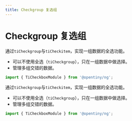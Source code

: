 ```yaml
---
title: Checkgroup 复选组
---
```

# Checkgroup 复选组

<div class="used-tiny">

通过`tiCheckgroup`与`tiCheckitem`，实现一组数据的全选功能。

+ 可以不使用全选（`tiCheckgroup`），只在一组数据中做选择。
+ 管理多组交错的数据。

```typescript
import { TiCheckboxModule } from '@opentiny/ng';
```

</div>

<div class="used-config">

通过`tiCheckgroup`与`tiCheckitem`，实现一组数据的全选功能。

+ 可以不使用全选（`tiCheckgroup`），只在一组数据中做选择。
+ 管理多组交错的数据。

```typescript
import { TiCheckboxModule } from '@opentiny/ng';
```

</div>
